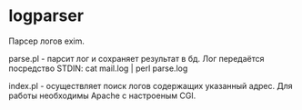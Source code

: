 # logparser

Парсер логов exim.

parse.pl - парсит лог и сохраняет результат в бд.
Лог передаётся посредство STDIN:
cat mail.log | perl parse.log

index.pl - осуществляет поиск логов содержащих указанный адрес.
Для работы необходимы Apache с настроеным CGI.
